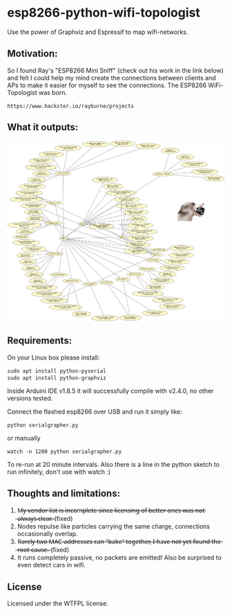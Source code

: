 # esp8266-python-wifi-topologist
Use the power of Graphviz and Espressif to map wifi-networks.

## Motivation:

So I found Ray's "ESP8266 Mini Sniff" (check out his work in the link below) and felt I could help my mind create the connections between clients and APs to make it easier for myself to see the connections. The ESP8266 WiFi-Topologist was born.
```
https://www.hackster.io/rayburne/projects
```

## What it outputs:

![alt text](https://raw.githubusercontent.com/ran-sama/esp8266_python_wifi_topologist/master/20180521-213837_censored.png)

## Requirements:

On your Linux box please install:
```
sudo apt install python-pyserial
sudo apt install python-graphviz
```
Inside Arduini IDE v1.8.5 it will successfully compile with v2.4.0, no other versions tested.

Connect the flashed esp8266 over USB and run it simply like:
```
python serialgrapher.py
```
or manually
```
watch -n 1200 python serialgrapher.py
```
To re-run at 20 minute intervals. Also there is a line in the python sketch to run infinitely, don't use with watch :)

## Thoughts and limitations:

1) M̶y̶ ̶v̶e̶n̶d̶o̶r̶ ̶l̶i̶s̶t̶ ̶i̶s̶ ̶i̶n̶c̶o̶m̶p̶l̶e̶t̶e̶ ̶s̶i̶n̶c̶e̶ ̶l̶i̶c̶e̶n̶s̶i̶n̶g̶ ̶o̶f̶ ̶b̶e̶t̶t̶e̶r̶ ̶o̶n̶e̶s̶ ̶w̶a̶s̶ ̶n̶o̶t̶ ̶a̶l̶w̶a̶y̶s̶ ̶c̶l̶e̶a̶r̶.̶ (fixed)
2) Nodes repulse like particles carrying the same charge, connections occasionally overlap.
3) R̶a̶r̶e̶l̶y̶ ̶t̶w̶o̶ ̶M̶A̶C̶-̶a̶d̶d̶r̶e̶s̶s̶e̶s̶ ̶c̶a̶n̶ ̶"̶b̶a̶k̶e̶"̶ ̶t̶o̶g̶e̶t̶h̶e̶r̶,̶ ̶I̶ ̶h̶a̶v̶e̶ ̶n̶o̶t̶ ̶y̶e̶t̶ ̶f̶o̶u̶n̶d̶ ̶t̶h̶e̶ ̶r̶o̶o̶t̶ ̶c̶a̶u̶s̶e̶.̶ (fixed)
4) It runs completely passive, no packets are emitted! Also be surprised to even detect cars in wifi.


## License
Licensed under the WTFPL license.
